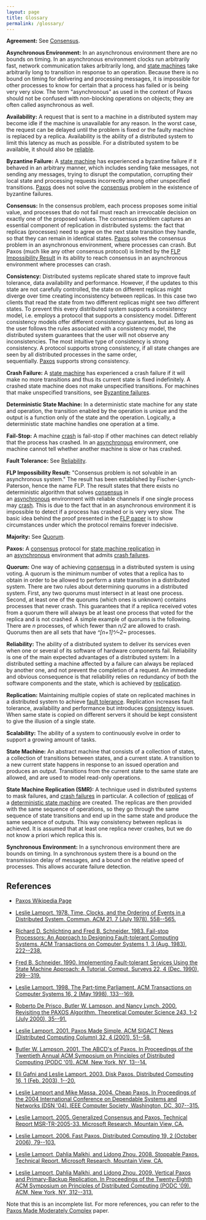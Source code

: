 ```yaml
---
layout: page
title: Glossary
permalink: /glossary/
---
```

**Agreement:** See [Consensus](#consensus).

<a name="asynchronous"></a>**Asynchronous Environment:** In an asynchronous environment there are no bounds on timing. In an asynchronous environment clocks run arbitrarily fast, network communication takes arbitrarily long, and [state machines](#sm) take arbitrarily long to transition in response to an operation. Because there is no bound on timing for delivering and processing messages, it is impossible for other processes to know for certain that a process has failed or is being very very slow. The term "asynchronous" as used in the context of Paxos should not be confused with non-blocking operations on objects; they are often called asynchronous as well.

<a name="availability"></a> **Availability:** A request that is sent to a machine in a distributed system may become idle if the machine is unavailable for any reason. In the worst case, the request can be delayed until the problem is fixed or the faulty machine is replaced by a replica. Availability is the ability of a distributed system to limit this latency as much as possible. For a distributed system to be available, it should also be [reliable](#reliability).

<a name="bf"></a> **Byzantine Failure:** A [state machine](#sm) has experienced a byzantine failure if it behaved in an arbitrary manner, which includes sending fake messages, not sending any messages, trying to disrupt the computation, corrupting their local state and processing requests incorrectly among other unspecified transitions. [Paxos](#paxos) does not solve the [consensus](#consensus) problem in the existence of byzantine failures.

<a name="consensus"></a> **Consensus:** In the consensus problem, each process proposes some initial value, and processes that do not fail must reach an irrevocable decision on exactly one of the proposed values. The consensus problem captures an essential component of replication in distributed systems: the fact that replicas (processes) need to agree on the next state transition they handle, so that they can remain in identical states. [Paxos](#paxos) solves the consensus problem in an asynchronous environment, where processes can crash. But Paxos (much like any other consensus protocol) is limited by the [FLP Impossibility Result](#flp) in its ability to reach consensus in an asynchronous environment where processes can crash.

<a name="consistency"></a> **Consistency:** Distributed systems replicate shared state to improve fault tolerance, data availability and performance. However, if the updates to this state are not carefully controlled, the state on different replicas might diverge over time creating inconsistency between replicas. In this case two clients that read the state from two different replicas might see two different states. To prevent this every distributed system supports a consistency model, i.e. employs a protocol that supports a consistency model. Different consistency models offer different consistency guarantees, but as long as the user follows the rules associated with a consistency model, the distributed system guarantees that the user will not observe any inconsistencies. The most intuitive type of consistency is strong consistency. A protocol supports strong consistency, if all state changes are seen by all distributed processes in the same order, sequentially. [Paxos](#paxos) supports strong consistency.

<a name="cf"></a> **Crash Failure:** A [state machine](#sm) has experienced a crash failure if it will make no more transitions and thus its current state is fixed indefinitely. A crashed state machine does not make unspecified transitions. For machines that make unspecified transitions, see [Byzantine failures](#bf).

<a name="dsm"></a> **Deterministic State Machine:** In a deterministic state machine for any state and operation, the transition enabled by the operation is unique and the output is a function only of the state and the operation. Logically, a deterministic state machine handles one operation at a time.

<a name="fs"></a> **Fail-Stop:** A machine [crash](#cf) is fail-stop if other machines can detect reliably that the process has crashed. In an [asynchronous](#asynchronous) environment, one machine cannot tell whether another machine is slow or has crashed.

<a name="ft"></a> **Fault Tolerance:** See [Reliability](#reliability).

<a name="flp"></a> **FLP Impossibility Result:** "Consensus problem is not solvable in an asynchronous system." The result has been established by Fischer-Lynch-Paterson, hence the name FLP. The result states that there exists no deterministic algorithm that solves [consensus](#consensus) in an [asynchronous](#asynchronous) environment with reliable channels if one single process may [crash](#cf). This is due to the fact that in an asynchronous environment it is impossible to detect if a process has crashed or is very very slow. The basic idea behind the proof presented in the [FLP paper](httpss://groups.csail.mit.edu/tds/papers/Lynch/pods83-flp.pdf) is to show circumstances under which the protocol remains forever indecisive.

<a name="quorum"></a> **Majority:** See [Quorum](#quorum).

<a name="paxos"></a>**Paxos:** A [consensus](#consensus) protocol for [state machine replication](#smr) in an [asynchronous](#asynchronous) environment that admits [crash failures](#cf).

<a name="quorum"></a> **Quorum:** One way of achieving [consensus](#consensus) in a distributed system is using voting. A quorum is the minimum number of votes that a replica has to obtain in order to be allowed to perform a state transition in a distributed system. There are two rules about determining quorums in a distributed system. First, any two quorums must intersect in at least one process. Second, at least one of the quorums (which ones is unknown) contains processes that never crash. This guarantees that if a replica received votes from a quorum there will always be at least one process that voted for the replica and is not crashed. A simple example of quorums is the following. There are *n* processes, of which fewer than *n/2* are allowed to crash. Quorums then are all sets that have *^[n+1]^⁄~2~* processes.

<a name="reliability"></a>**Reliability:** The ability of a distributed system to deliver its services even when one or several of its software of hardware components fail. Reliability is one of the main expected advantages of a distributed system: In a distributed setting a machine affected by a failure can always be replaced by another one, and not prevent the completion of a request. An immediate and obvious consequence is that reliability relies on redundancy of both the software components and the state, which is achieved by [replication](#replication).

<a name="replication"></a> **Replication:** Maintaining multiple copies of state on replicated machines in a distributed system to achieve [fault tolerance](#ft). Replication increases fault tolerance, availability and performance but introduces [consistency](#consistency) issues. When same state is copied on different servers it should be kept consistent to give the illusion of a single state.

<a name="scalability"></a> **Scalability:** The ability of a system to continuously evolve in order to support a growing amount of tasks.

<a name="sm"></a> **State Machine:** An abstract machine that consists of a collection of states, a collection of transitions between states, and a current state. A transition to a new current state happens in response to an issued operation and produces an output. Transitions from the current state to the same state are allowed, and are used to model read-only operations.

<a name="smr"></a> **State Machine Replication (SMR):** A technique used in distributed systems to mask failures, and [crash failures](#cf) in particular. A collection of [replicas](#replication) of a [deterministic state machine](#dsm) are created. The replicas are then provided with the same sequence of operations, so they go through the same sequence of state transitions and end up in the same state and produce the same sequence of outputs. This way consistency between replicas is achieved. It is assumed that at least one replica never crashes, but we do not know a priori which replica this is.

**Synchronous Environment:** In a synchronous environment there are bounds on timing. In a synchronous system there is a bound on the transmission delay of messages, and a bound on the relative speed of processes. This allows accurate failure detection.

## References

-   [Paxos Wikipedia Page](https://en.wikipedia.org/wiki/Paxos_(computer_science))

-   [Leslie Lamport. 1978. Time, Clocks, and the Ordering of Events in a Distributed System. Commun. ACM 21, 7 (July 1978), 558--565.](https://research.microsoft.com/en-us/um/people/lamport/pubs/time-clocks.pdf)
-   [Richard D. Schlichting and Fred B. Schneider. 1983. Fail-stop Processors: An Approach to Designing Fault-tolerant Computing Systems. ACM Transactions on Computer Systems 1, 3 (Aug. 1983), 222--238.](httpss://www.cs.cornell.edu/fbs/publications/Fail_Stop.pdf)
-   [Fred B. Schneider. 1990. Implementing Fault-tolerant Services Using the State Machine Approach: A Tutorial. Comput. Surveys 22, 4 (Dec. 1990), 299--319.](httpss://www.cs.cornell.edu/fbs/publications/SMSurvey.pdf)
-   [Leslie Lamport. 1998. The Part-time Parliament. ACM Transactions on Computer Systems 16, 2 (May 1998), 133--169.](https://research.microsoft.com/en-us/um/people/lamport/pubs/lamport-paxos.pdf)
[](https://research.microsoft.com/en-us/um/people/lamport/pubs/lamport-paxos.pdf)
-   [](https://research.microsoft.com/en-us/um/people/lamport/pubs/lamport-paxos.pdf)[Roberto De Prisco, Butler W. Lampson, and Nancy Lynch. 2000. Revisiting the PAXOS Algorithm. Theoretical Computer Science 243, 1-2 (July 2000), 35--91.](https://research.microsoft.com/en-us/um/people/blampson/60-PaxosAlgorithm/Acrobat.pdf)
-   [Leslie Lamport. 2001. Paxos Made Simple. ACM SIGACT News (Distributed Computing Column) 32, 4 (2001), 51--58.](https://research.microsoft.com/en-us/um/people/lamport/pubs/paxos-simple.pdf)
-   [Butler W. Lampson. 2001. The ABCD's of Paxos. In Proceedings of the Twentieth Annual ACM Symposium on Principles of Distributed Computing (PODC '01). ACM, New York, NY, 13--14.](https://research.microsoft.com/en-us/um/people/blampson/65-ABCDPaxos/Acrobat.pdf)
-   [Eli Gafni and Leslie Lamport. 2003. Disk Paxos. Distributed Computing 16, 1 (Feb. 2003), 1--20.](https://dl.acm.org/citation.cfm?id=1061989)
-   [Leslie Lamport and Mike Massa. 2004. Cheap Paxos. In Proceedings of the 2004 International Conference on Dependable Systems and Networks (DSN '04). IEEE Computer Society, Washington, DC, 307--315.](https://research.microsoft.com/pubs/64634/web-dsn-submission.pdf?q=cheap)
-   [Leslie Lamport. 2005. Generalized Consensus and Paxos. Technical Report MSR-TR-2005-33. Microsoft Research, Mountain View, CA.](https://research.microsoft.com/pubs/64631/tr-2005-33.pdf)
-   [Leslie Lamport. 2006. Fast Paxos. Distributed Computing 19, 2 (October 2006), 79--103.](https://research.microsoft.com/pubs/64624/tr-2005-112.pdf)
-   [Leslie Lamport, Dahlia Malkhi, and Lidong Zhou. 2008. Stoppable Paxos. Technical Report. Microsoft Research, Mountain View, CA.](https://research.microsoft.com/apps/pubs/default.aspx?id=101826)
-   [Leslie Lamport, Dahlia Malkhi, and Lidong Zhou. 2009. Vertical Paxos and Primary-Backup Replication. In Proceedings of the Twenty-Eighth ACM Symposium on Principles of Distributed Computing (PODC '09). ACM, New York, NY, 312--313.](https://research.microsoft.com/pubs/80907/podc09v6.pdf)

Note that this is an incomplete list. For more references, you can refer to the
[Paxos Made Moderately Complex](/paper/) paper.
